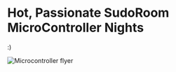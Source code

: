 # Hot, Passionate SudoRoom MicroController Nights

:)

![Microcontroller flyer](https://raw.github.com/sudoroom/SudoBook/master/images/MicroController_Night_Madness_Flyer.png)
